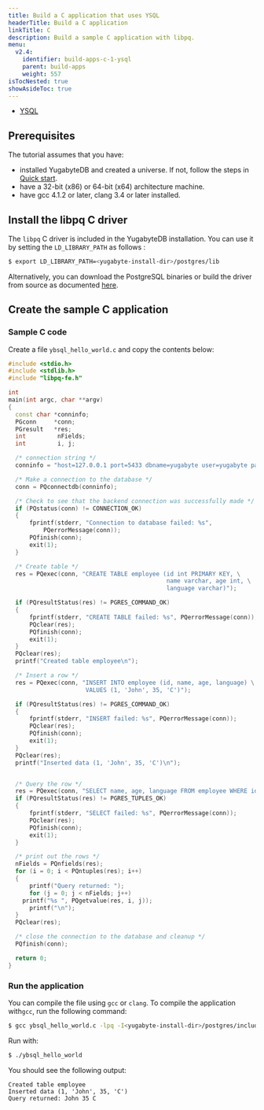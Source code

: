 ```yaml
---
title: Build a C application that uses YSQL
headerTitle: Build a C application
linkTitle: C
description: Build a sample C application with libpq.
menu:
  v2.4:
    identifier: build-apps-c-1-ysql
    parent: build-apps
    weight: 557
isTocNested: true
showAsideToc: true
---
```


<ul class="nav nav-tabs-alt nav-tabs-yb">

  <li >
    <a href="/latest/quick-start/build-apps/c/ysql" class="nav-link active">
      <i class="icon-postgres" aria-hidden="true"></i>
      YSQL
    </a>
  </li>

</ul>

## Prerequisites

The tutorial assumes that you have:

- installed YugabyteDB and created a universe. If not, follow the steps in [Quick start](../../../../quick-start/).
- have a 32-bit (x86) or 64-bit (x64) architecture machine.
- have gcc 4.1.2 or later, clang 3.4 or later installed.

## Install the libpq C driver

The `libpq` C driver is included in the YugabyteDB installation. You can use it by setting the `LD_LIBRARY_PATH` as follows :
  
```sh
$ export LD_LIBRARY_PATH=<yugabyte-install-dir>/postgres/lib
```

Alternatively, you can download the PostgreSQL binaries or build the driver from source as documented [here](https://www.postgresql.org/download/).

## Create the sample C application

### Sample C code

Create a file `ybsql_hello_world.c` and copy the contents below:

```cpp
#include <stdio.h>
#include <stdlib.h>
#include "libpq-fe.h"

int
main(int argc, char **argv)
{
  const char *conninfo;
  PGconn     *conn;
  PGresult   *res;
  int         nFields;
  int         i, j;

  /* connection string */
  conninfo = "host=127.0.0.1 port=5433 dbname=yugabyte user=yugabyte password=yugabyte";

  /* Make a connection to the database */
  conn = PQconnectdb(conninfo);

  /* Check to see that the backend connection was successfully made */
  if (PQstatus(conn) != CONNECTION_OK)
  {
      fprintf(stderr, "Connection to database failed: %s",
	      PQerrorMessage(conn));
      PQfinish(conn);
      exit(1);
  }

  /* Create table */
  res = PQexec(conn, "CREATE TABLE employee (id int PRIMARY KEY, \
                                             name varchar, age int, \
                                             language varchar)");

  if (PQresultStatus(res) != PGRES_COMMAND_OK)
  {
      fprintf(stderr, "CREATE TABLE failed: %s", PQerrorMessage(conn));
      PQclear(res);
      PQfinish(conn);
      exit(1);
  }
  PQclear(res);
  printf("Created table employee\n");

  /* Insert a row */
  res = PQexec(conn, "INSERT INTO employee (id, name, age, language) \
                      VALUES (1, 'John', 35, 'C')");

  if (PQresultStatus(res) != PGRES_COMMAND_OK)
  {
      fprintf(stderr, "INSERT failed: %s", PQerrorMessage(conn));
      PQclear(res);
      PQfinish(conn);
      exit(1);
  }
  PQclear(res);
  printf("Inserted data (1, 'John', 35, 'C')\n");


  /* Query the row */
  res = PQexec(conn, "SELECT name, age, language FROM employee WHERE id = 1");
  if (PQresultStatus(res) != PGRES_TUPLES_OK)
  {
      fprintf(stderr, "SELECT failed: %s", PQerrorMessage(conn));
      PQclear(res);
      PQfinish(conn);
      exit(1);
  }

  /* print out the rows */
  nFields = PQnfields(res);
  for (i = 0; i < PQntuples(res); i++)
  {
      printf("Query returned: ");
      for (j = 0; j < nFields; j++)
	printf("%s ", PQgetvalue(res, i, j));
      printf("\n");
  }
  PQclear(res);

  /* close the connection to the database and cleanup */
  PQfinish(conn);

  return 0;
}
```

### Run the application

You can compile the file using `gcc` or `clang`.
To compile the application with`gcc`, run the following command:

```sh
$ gcc ybsql_hello_world.c -lpq -I<yugabyte-install-dir>/postgres/include -o ybsql_hello_world
```

Run with:

```sh
$ ./ybsql_hello_world
```

You should see the following output:

```
Created table employee
Inserted data (1, 'John', 35, 'C')
Query returned: John 35 C 
```
